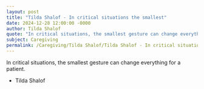 ```yaml
---
layout: post
title: "Tilda Shalof - In critical situations the smallest"
date: 2024-12-28 12:00:00 -0000
author: Tilda Shalof
quote: "In critical situations, the smallest gesture can change everything for a patient."
subject: Caregiving
permalink: /Caregiving/Tilda Shalof/Tilda Shalof - In critical situations the smallest
---
```


In critical situations, the smallest gesture can change everything for a patient.

- Tilda Shalof
